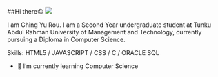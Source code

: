 ##Hi there😉
![](https://arturssmirnovs.github.io/github-profile-readme-generator/images/banner.png)

I am Ching Yu Rou. I am a Second Year undergraduate student at Tunku Abdul Rahman University of Management and Technology, currently pursuing a Diploma in Computer Science.

Skills: HTML5 / JAVASCRIPT / CSS / C / ORACLE SQL 

- 🌱 I’m currently learning Computer Science 




